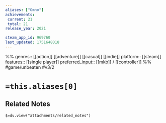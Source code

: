 ```yaml
---
aliases: ["Omno"]
achievements:
 current: 21
 total: 21
release_year: 2021

steam_app_id: 969760
last_updated: 1751648018
---
```

%%
genres:: [[action]] [[adventure]] [[casual]] [[indie]]
platform:: [[steam]]
features:: [[single player]]
preferred_input:: [[mkb]] / [[controller]]
%%
#game/unbeaten
#v3/2

# `=this.aliases[0]`
## Related Notes
`$=dv.view("attachments/related_notes")`